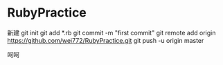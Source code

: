 ﻿# RubyPractice

新建
git init
git add *.rb
git commit -m "first commit"
git remote add origin https://github.com/wei772/RubyPractice.git
git push -u origin master


呵呵